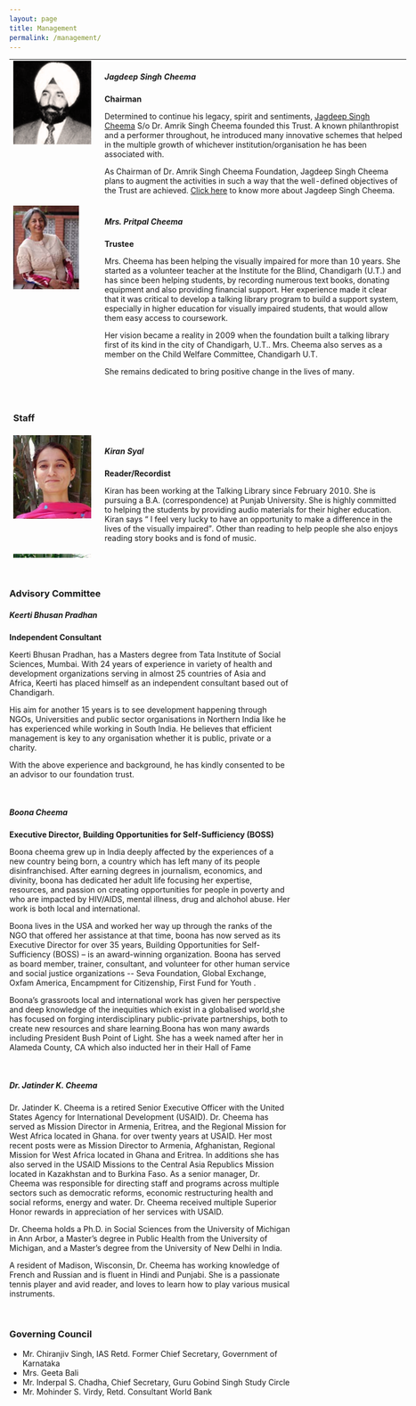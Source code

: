 ```yaml
---
layout: page
title: Management
permalink: /management/
---
```


<div>
<table style="height: 895px; width: 713px;">
<tbody>
<tr valign="top">
<td class="thumbinner" style="width: 150px;"><img src="/images/jagdeepcheema1.gif" alt="Jagdeep Cheema" height="150px"></td>
<td>
<h5>Jagdeep Singh Cheema</h5>
<strong>Chairman</strong>
<p>Determined to continue his legacy, spirit and sentiments, <a id="ctl00_ContentPlaceHolder1_HyperLink1" title="JagdeepCheema" href="/jscheema"> Jagdeep Singh Cheema</a> S/o Dr. Amrik Singh Cheema founded this Trust. A known philanthropist and a performer throughout, he introduced many innovative schemes that helped in the multiple growth of whichever institution/organisation he has been associated with.</p>
<p>As Chairman of Dr. Amrik Singh Cheema Foundation, Jagdeep Singh Cheema plans to augment the activities in such a way that the well-defined objectives of the Trust are achieved. <a title="JagdeepCheema" href="/jscheema">Click here</a> to know more about Jagdeep Singh Cheema.</p>
</td>
</tr>
<tr valign="top">
<td class="thumbinner" style="width: 150px;"><img src="/images/management/pritpal.jpg" alt="Mrs. Pritpal Cheema" height="150px"></td>
<td>
<h5>Mrs. Pritpal Cheema</h5>
<strong>Trustee</strong>
<p>Mrs. Cheema has been helping the visually impaired for more than 10 years. She started as a volunteer teacher at the Institute for the Blind, Chandigarh (U.T.) and has since been helping students, by recording numerous text books, donating equipment and also providing financial support. Her experience made it clear that it was critical to develop a talking library program to build a support system, especially in higher education for visually impaired students, that would allow them easy access to coursework.</p>
<p>Her vision became a reality in 2009 when the foundation built a talking library first of its kind in the city of Chandigarh, U.T.. Mrs. Cheema also serves as a member on the Child Welfare Committee, Chandigarh U.T.</p>
<p>She remains dedicated to bring positive change in the lives of many.</p>
</td>
</tr>
<tr>
<td colspan="2">
<div class="hr">&nbsp;</div>
</td>
</tr>
<tr>
<td colspan="2">
<h3>Staff</h3>
</td>
</tr>
<tr valign="top">
<td class="thumbinner"><img src="/images/management/jyoti.jpg" alt="Jyoti Sharma" height="150px"></td>
<td>
<h5>Kiran Syal</h5>
<strong>Reader/Recordist</strong>
<p>Kiran has been working at the Talking Library since February 2010. She is pursuing a B.A. (correspondence) at Punjab University. She is highly committed to helping the students by providing audio materials for their higher education. Kiran says “ I feel very lucky to have an opportunity to make a difference in the lives of the visually impaired”. Other than reading to help people she also enjoys reading story books and is fond of music.</p>
</td>
</tr>
<tr valign="top">
<td class="thumbinner"><img src="/images/management/kiran.jpg" alt="Kiran Syal" height="150px"></td>
<td>
<h5>Jyoti Sharma</h5>
<strong>Reader/Recordist </strong>
<p>Jyoti records and creates audio books for the Talking Library. She is pursuing her Master’s degree (correspondence) from Punjab University. Jyoti enjoys her work at the Talking Library as she believes the program is empowering visually impaired students by supporting their educational needs. She works hard as a team member to help achieve organizational goals. In her free time she enjoys reading, listening to music and likes to cook.</p>
</td>
</tr>
</tbody>
</table>
</div>
<div class="hr">&nbsp;</div>
<h3>Advisory Committee</h3>
<h5>Keerti Bhusan Pradhan</h5>
<p><strong>Independent Consultant</strong></p>
<p>Keerti Bhusan Pradhan, has a Masters degree from Tata Institute of Social Sciences, Mumbai. With 24 years of experience in variety of health and development organizations serving in almost 25 countries of Asia and Africa, Keerti has placed himself as an independent consultant based out of Chandigarh.</p>
<p>His aim for another 15 years is to see development happening through NGOs, Universities and public sector organisations in Northern India like he has experienced while working in South India. He believes that efficient management is key to any organisation whether it is public, private or a charity.</p>
<p>With the above experience and background, he has kindly consented to be an advisor to our foundation trust.</p>
<div class="hr">&nbsp;</div>
<h5>Boona Cheema</h5>
<p><strong>Executive Director, Building Opportunities for Self-Sufficiency (BOSS)</strong></p>
<p>Boona cheema grew up in India deeply affected by the experiences of a new country being born, a country which has left many of its people disinfranchised. After earning degrees in journalism, economics, and divinity, boona has dedicated her adult life focusing her expertise, resources, and passion on creating opportunities for people in poverty and who are impacted by HIV/AIDS, mental illness, drug and alchohol abuse. Her work is both local and international.</p>
<p>Boona lives in the USA and worked her way up through the ranks of the NGO that offered her assistance at that time, boona has now served as its Executive Director for over 35 years, Building Opportunities for Self-Sufficiency (BOSS) – is an award-winning organization. Boona has served as board member, trainer, consultant, and volunteer for other human service and social justice organizations -- Seva Foundation, Global Exchange, Oxfam America, Encampment for Citizenship, First Fund for Youth .</p>
<p>Boona’s grassroots local and international work has given her perspective and deep knowledge of the inequities which exist in a globalised world,she has focused on forging interdisciplinary public-private partnerships, both to create new resources and share learning.Boona has won many awards including President Bush Point of Light. She has a week named after her in Alameda County, CA which also inducted her in their Hall of Fame</p>
<div class="hr">&nbsp;</div>
<h5>Dr. Jatinder K. Cheema</h5>
<p>Dr. Jatinder K. Cheema is a retired Senior Executive Officer with the United States Agency for International Development (USAID). Dr. Cheema has served as Mission Director in Armenia, Eritrea, and the Regional Mission for West Africa located in Ghana. for over twenty years at USAID. Her most recent posts were as Mission Director to Armenia, Afghanistan, Regional Mission for West Africa located in Ghana and Eritrea. In additions she has also served in the USAID Missions to the Central Asia Republics Mission located in Kazakhstan and to Burkina Faso. As a senior manager, Dr. Cheema was responsible for directing staff and programs across multiple sectors such as democratic reforms, economic restructuring health and social reforms, energy and water. Dr. Cheema received multiple Superior Honor rewards in appreciation of her services with USAID.</p>
<p>Dr. Cheema holds a Ph.D. in Social Sciences from the University of Michigan in Ann Arbor, a Master’s degree in Public Health from the University of Michigan, and a Master’s degree from the University of New Delhi in India.</p>
<p>A resident of Madison, Wisconsin, Dr. Cheema has working knowledge of French and Russian and is fluent in Hindi and Punjabi. She is a passionate tennis player and avid reader, and loves to learn how to play various musical instruments.</p>
<div class="hr">&nbsp;</div>
<div>
<h3>Governing Council</h3>
<ul>
<li>Mr. Chiranjiv Singh, IAS Retd. Former Chief Secretary, Government of Karnataka</li>
<li>Mrs. Geeta Bali</li>
<li>Mr. Inderpal S. Chadha, Chief Secretary, Guru Gobind Singh Study Circle</li>
<li>Mr. Mohinder S. Virdy, Retd. Consultant World Bank</li>
</ul>
</div>
